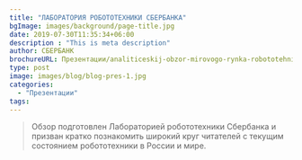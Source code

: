 ```yaml
---
title: "ЛАБОРАТОРИЯ РОБОТОТЕХНИКИ СБЕРБАНКА"
bgImage: images/background/page-title.jpg
date: 2019-07-30T11:35:34+06:00
description : "This is meta description"
author: СБЕРБАНК
brochureURL: Презентации/analiticeskij-obzor-mirovogo-rynka-robototehniki.pdf
type: post
image: images/blog/blog-pres-1.jpg
categories: 
  - "Презентации"
tags:
---
```


> Обзор подготовлен Лабораторией робототехники Сбербанка и призван кратко познакомить широкий круг читателей с текущим состоянием робототехники в России и мире.